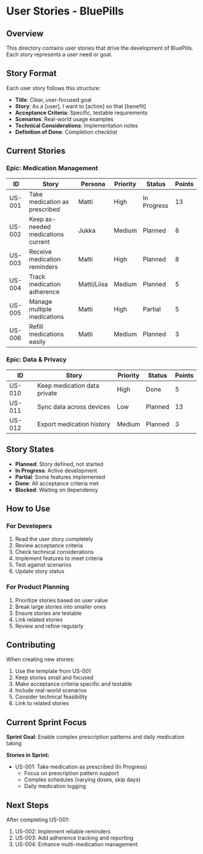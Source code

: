 # User Stories - BluePills

## Overview
This directory contains user stories that drive the development of BluePills. Each story represents a user need or goal.

## Story Format
Each user story follows this structure:
- **Title**: Clear, user-focused goal
- **Story**: As a [user], I want to [action] so that [benefit]
- **Acceptance Criteria**: Specific, testable requirements
- **Scenarios**: Real-world usage examples
- **Technical Considerations**: Implementation notes
- **Definition of Done**: Completion checklist

## Current Stories

### Epic: Medication Management

| ID | Story | Persona | Priority | Status | Points |
|----|-------|---------|----------|--------|--------|
| US-001 | Take medication as prescribed | Matti | High | In Progress | 13 |
| US-002 | Keep as-needed medications current | Jukka | Medium | Planned | 8 |
| US-003 | Receive medication reminders | Matti | High | Planned | 8 |
| US-004 | Track medication adherence | Matti/Liisa | Medium | Planned | 5 |
| US-005 | Manage multiple medications | Matti | High | Partial | 5 |
| US-006 | Refill medications easily | Matti | Medium | Planned | 3 |

### Epic: Data & Privacy

| ID | Story | Priority | Status | Points |
|----|-------|----------|--------|--------|
| US-010 | Keep medication data private | High | Done | 5 |
| US-011 | Sync data across devices | Low | Planned | 13 |
| US-012 | Export medication history | Medium | Planned | 3 |

## Story States
- **Planned**: Story defined, not started
- **In Progress**: Active development
- **Partial**: Some features implemented
- **Done**: All acceptance criteria met
- **Blocked**: Waiting on dependency

## How to Use

### For Developers
1. Read the user story completely
2. Review acceptance criteria
3. Check technical considerations
4. Implement features to meet criteria
5. Test against scenarios
6. Update story status

### For Product Planning
1. Prioritize stories based on user value
2. Break large stories into smaller ones
3. Ensure stories are testable
4. Link related stories
5. Review and refine regularly

## Contributing
When creating new stories:
1. Use the template from US-001
2. Keep stories small and focused
3. Make acceptance criteria specific and testable
4. Include real-world scenarios
5. Consider technical feasibility
6. Link to related stories

## Current Sprint Focus
**Sprint Goal**: Enable complex prescription patterns and daily medication taking

**Stories in Sprint:**
- US-001: Take medication as prescribed (In Progress)
  - Focus on prescription pattern support
  - Complex schedules (varying doses, skip days)
  - Daily medication logging

## Next Steps
After completing US-001:
1. US-002: Implement reliable reminders
2. US-003: Add adherence tracking and reporting
3. US-004: Enhance multi-medication management
